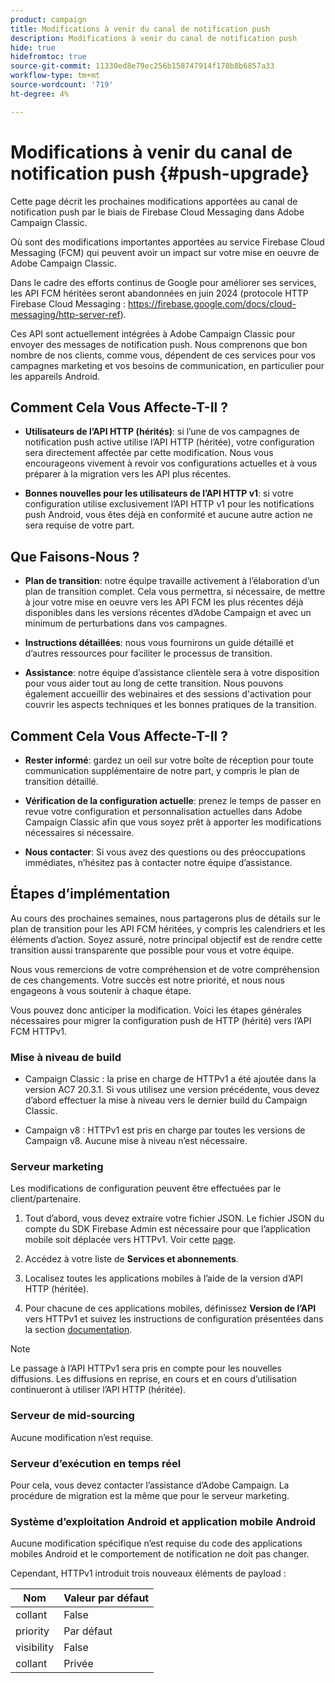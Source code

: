```yaml
---
product: campaign
title: Modifications à venir du canal de notification push
description: Modifications à venir du canal de notification push
hide: true
hidefromtoc: true
source-git-commit: 11330ed8e79ec256b158747914f178b8b6857a33
workflow-type: tm+mt
source-wordcount: '719'
ht-degree: 4%

---
```


# Modifications à venir du canal de notification push {#push-upgrade}

Cette page décrit les prochaines modifications apportées au canal de notification push par le biais de Firebase Cloud Messaging dans Adobe Campaign Classic.

Où sont des modifications importantes apportées au service Firebase Cloud Messaging (FCM) qui peuvent avoir un impact sur votre mise en oeuvre de Adobe Campaign Classic.

Dans le cadre des efforts continus de Google pour améliorer ses services, les API FCM héritées seront abandonnées en juin 2024 (protocole HTTP Firebase Cloud Messaging : https://firebase.google.com/docs/cloud-messaging/http-server-ref).

Ces API sont actuellement intégrées à Adobe Campaign Classic pour envoyer des messages de notification push. Nous comprenons que bon nombre de nos clients, comme vous, dépendent de ces services pour vos campagnes marketing et vos besoins de communication, en particulier pour les appareils Android.

## Comment Cela Vous Affecte-T-Il ?

* **Utilisateurs de l’API HTTP (hérités)**: si l’une de vos campagnes de notification push active utilise l’API HTTP (héritée), votre configuration sera directement affectée par cette modification. Nous vous encourageons vivement à revoir vos configurations actuelles et à vous préparer à la migration vers les API plus récentes.

* **Bonnes nouvelles pour les utilisateurs de l’API HTTP v1**: si votre configuration utilise exclusivement l’API HTTP v1 pour les notifications push Android, vous êtes déjà en conformité et aucune autre action ne sera requise de votre part.

## Que Faisons-Nous ?

* **Plan de transition**: notre équipe travaille activement à l’élaboration d’un plan de transition complet. Cela vous permettra, si nécessaire, de mettre à jour votre mise en oeuvre vers les API FCM les plus récentes déjà disponibles dans les versions récentes d’Adobe Campaign et avec un minimum de perturbations dans vos campagnes.

* **Instructions détaillées**: nous vous fournirons un guide détaillé et d’autres ressources pour faciliter le processus de transition.

* **Assistance**: notre équipe d’assistance clientèle sera à votre disposition pour vous aider tout au long de cette transition. Nous pouvons également accueillir des webinaires et des sessions d&#39;activation pour couvrir les aspects techniques et les bonnes pratiques de la transition.

## Comment Cela Vous Affecte-T-Il ?

* **Rester informé**: gardez un oeil sur votre boîte de réception pour toute communication supplémentaire de notre part, y compris le plan de transition détaillé.

* **Vérification de la configuration actuelle**: prenez le temps de passer en revue votre configuration et personnalisation actuelles dans Adobe Campaign Classic afin que vous soyez prêt à apporter les modifications nécessaires si nécessaire.

* **Nous contacter**: Si vous avez des questions ou des préoccupations immédiates, n’hésitez pas à contacter notre équipe d’assistance.

## Étapes dʼimplémentation

Au cours des prochaines semaines, nous partagerons plus de détails sur le plan de transition pour les API FCM héritées, y compris les calendriers et les éléments d’action. Soyez assuré, notre principal objectif est de rendre cette transition aussi transparente que possible pour vous et votre équipe.

Nous vous remercions de votre compréhension et de votre compréhension de ces changements. Votre succès est notre priorité, et nous nous engageons à vous soutenir à chaque étape.

Vous pouvez donc anticiper la modification. Voici les étapes générales nécessaires pour migrer la configuration push de HTTP (hérité) vers l’API FCM HTTPv1.

### Mise à niveau de build

* Campaign Classic : la prise en charge de HTTPv1 a été ajoutée dans la version AC7 20.3.1. Si vous utilisez une version précédente, vous devez d’abord effectuer la mise à niveau vers le dernier build du Campaign Classic.

* Campaign v8 : HTTPv1 est pris en charge par toutes les versions de Campaign v8. Aucune mise à niveau n’est nécessaire.

### Serveur marketing

Les modifications de configuration peuvent être effectuées par le client/partenaire.

1. Tout d’abord, vous devez extraire votre fichier JSON. Le fichier JSON du compte du SDK Firebase Admin est nécessaire pour que l’application mobile soit déplacée vers HTTPv1. Voir cette [page](https://firebase.google.com/docs/admin/setup#initialize-sdk).

1. Accédez à votre liste de **Services et abonnements**.

1. Localisez toutes les applications mobiles à l’aide de la version d’API HTTP (héritée).

1. Pour chacune de ces applications mobiles, définissez **Version de l’API** vers HTTPv1 et suivez les instructions de configuration présentées dans la section [documentation](https://experienceleague.adobe.com/docs/campaign-classic/using/sending-messages/sending-push-notifications/configure-the-mobile-app/configuring-the-mobile-application-android.html?lang=fr).

>[!NOTE]
>
>Le passage à l’API HTTPv1 sera pris en compte pour les nouvelles diffusions. Les diffusions en reprise, en cours et en cours d’utilisation continueront à utiliser l’API HTTP (héritée).

### Serveur de mid-sourcing

Aucune modification n’est requise.

### Serveur d’exécution en temps réel

Pour cela, vous devez contacter l’assistance d’Adobe Campaign. La procédure de migration est la même que pour le serveur marketing.

### Système d’exploitation Android et application mobile Android

Aucune modification spécifique n’est requise du code des applications mobiles Android et le comportement de notification ne doit pas changer.

Cependant, HTTPv1 introduit trois nouveaux éléments de payload :

| Nom | Valeur par défaut |
|---|---|
| collant | False |
| priority | Par défaut |
| visibility | False |
| collant | Privée |
